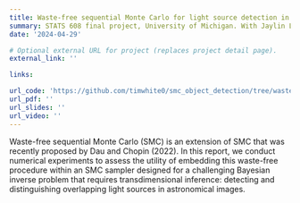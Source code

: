```yaml
---
title: Waste-free sequential Monte Carlo for light source detection in astronomical images
summary: STATS 608 final project, University of Michigan. With Jaylin Lowe.
date: '2024-04-29'

# Optional external URL for project (replaces project detail page).
external_link: ''

links:

url_code: 'https://github.com/timwhite0/smc_object_detection/tree/wastefree'
url_pdf: ''
url_slides: ''
url_video: ''
---
```


Waste-free sequential Monte Carlo (SMC) is an extension of SMC that was recently proposed by Dau and Chopin (2022). In this report, we conduct numerical experiments to assess the utility of embedding this waste-free procedure within an SMC sampler designed for a challenging Bayesian inverse problem that requires transdimensional inference: detecting and distinguishing overlapping light sources in astronomical images.